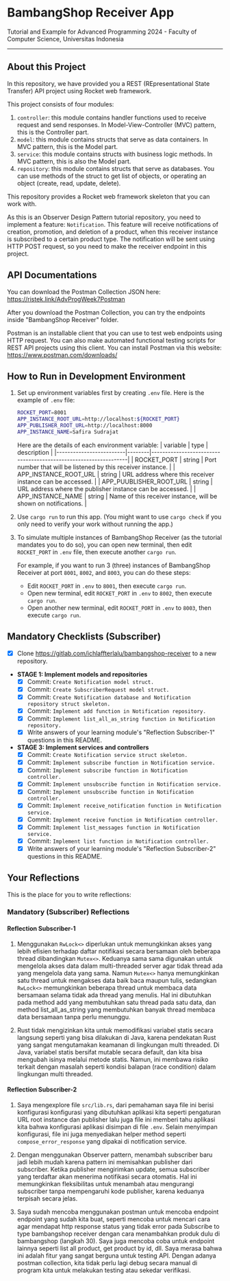 # BambangShop Receiver App
Tutorial and Example for Advanced Programming 2024 - Faculty of Computer Science, Universitas Indonesia

---

## About this Project
In this repository, we have provided you a REST (REpresentational State Transfer) API project using Rocket web framework.

This project consists of four modules:
1.  `controller`: this module contains handler functions used to receive request and send responses.
    In Model-View-Controller (MVC) pattern, this is the Controller part.
2.  `model`: this module contains structs that serve as data containers.
    In MVC pattern, this is the Model part.
3.  `service`: this module contains structs with business logic methods.
    In MVC pattern, this is also the Model part.
4.  `repository`: this module contains structs that serve as databases.
    You can use methods of the struct to get list of objects, or operating an object (create, read, update, delete).

This repository provides a Rocket web framework skeleton that you can work with.

As this is an Observer Design Pattern tutorial repository, you need to implement a feature: `Notification`.
This feature will receive notifications of creation, promotion, and deletion of a product, when this receiver instance is subscribed to a certain product type.
The notification will be sent using HTTP POST request, so you need to make the receiver endpoint in this project.

## API Documentations

You can download the Postman Collection JSON here: https://ristek.link/AdvProgWeek7Postman

After you download the Postman Collection, you can try the endpoints inside "BambangShop Receiver" folder.

Postman is an installable client that you can use to test web endpoints using HTTP request.
You can also make automated functional testing scripts for REST API projects using this client.
You can install Postman via this website: https://www.postman.com/downloads/

## How to Run in Development Environment
1.  Set up environment variables first by creating `.env` file.
    Here is the example of `.env` file:
    ```bash
    ROCKET_PORT=8001
    APP_INSTANCE_ROOT_URL=http://localhost:${ROCKET_PORT}
    APP_PUBLISHER_ROOT_URL=http://localhost:8000
    APP_INSTANCE_NAME=Safira Sudrajat
    ```
    Here are the details of each environment variable:
    | variable                | type   | description                                                     |
    |-------------------------|--------|-----------------------------------------------------------------|
    | ROCKET_PORT             | string | Port number that will be listened by this receiver instance.    |
    | APP_INSTANCE_ROOT_URL   | string | URL address where this receiver instance can be accessed.       |
    | APP_PUUBLISHER_ROOT_URL | string | URL address where the publisher instance can be accessed.       |
    | APP_INSTANCE_NAME       | string | Name of this receiver instance, will be shown on notifications. |
2.  Use `cargo run` to run this app.
    (You might want to use `cargo check` if you only need to verify your work without running the app.)
3.  To simulate multiple instances of BambangShop Receiver (as the tutorial mandates you to do so),
    you can open new terminal, then edit `ROCKET_PORT` in `.env` file, then execute another `cargo run`.

    For example, if you want to run 3 (three) instances of BambangShop Receiver at port `8001`, `8002`, and `8003`, you can do these steps:
    -   Edit `ROCKET_PORT` in `.env` to `8001`, then execute `cargo run`.
    -   Open new terminal, edit `ROCKET_PORT` in `.env` to `8002`, then execute `cargo run`.
    -   Open another new terminal, edit `ROCKET_PORT` in `.env` to `8003`, then execute `cargo run`.

## Mandatory Checklists (Subscriber)
-   [x] Clone https://gitlab.com/ichlaffterlalu/bambangshop-receiver to a new repository.
-   **STAGE 1: Implement models and repositories**
    -   [x] Commit: `Create Notification model struct.`
    -   [x] Commit: `Create SubscriberRequest model struct.`
    -   [x] Commit: `Create Notification database and Notification repository struct skeleton.`
    -   [x] Commit: `Implement add function in Notification repository.`
    -   [x] Commit: `Implement list_all_as_string function in Notification repository.`
    -   [x] Write answers of your learning module's "Reflection Subscriber-1" questions in this README.
-   **STAGE 3: Implement services and controllers**
    -   [x] Commit: `Create Notification service struct skeleton.`
    -   [x] Commit: `Implement subscribe function in Notification service.`
    -   [x] Commit: `Implement subscribe function in Notification controller.`
    -   [x] Commit: `Implement unsubscribe function in Notification service.`
    -   [x] Commit: `Implement unsubscribe function in Notification controller.`
    -   [x] Commit: `Implement receive_notification function in Notification service.`
    -   [x] Commit: `Implement receive function in Notification controller.`
    -   [x] Commit: `Implement list_messages function in Notification service.`
    -   [x] Commit: `Implement list function in Notification controller.`
    -   [x] Write answers of your learning module's "Reflection Subscriber-2" questions in this README.

## Your Reflections
This is the place for you to write reflections:

### Mandatory (Subscriber) Reflections

#### Reflection Subscriber-1
1. Menggunakan `RwLock<>` diperlukan untuk memungkinkan akses yang lebih efisien terhadap daftar notifikasi secara bersamaan oleh beberapa thread dibandingkan `Mutex<>`. Keduanya sama sama digunakan untuk mengelola akses data dalam multi-threaded server agar tidak thread ada yang mengelola data yang sama. Namun `Mutex<>` hanya memungkinkan satu thread untuk mengakses data baik baca maupun tulis, sedangkan `RwLock<>` memungkinkan beberapa thread untuk membaca data bersamaan selama tidak ada thread yang menulis. Hal ini dibutuhkan pada method add yang membutuhkan satu thread pada satu data, dan method list_all_as_string yang membutuhkan banyak thread membaca data bersamaan tanpa perlu menunggu.

2. Rust tidak mengizinkan kita untuk memodifikasi variabel statis secara langsung seperti yang bisa dilakukan di Java, karena pendekatan Rust yang sangat mengutamakan keamanan di lingkungan multi threaded. Di Java, variabel statis bersifat mutable secara default, dan kita bisa mengubah isinya melalui metode statis. Namun, ini membawa risiko terkait dengan masalah seperti kondisi balapan (race condition) dalam lingkungan multi threaded.

#### Reflection Subscriber-2
1. Saya mengexplore file `src/lib.rs`, dari pemahaman saya file ini berisi konfigurasi konfigurasi yang dibutuhkan aplikasi kita seperti pengaturan URL root instance dan publisher lalu juga file ini memberi tahu aplikasi kita bahwa konfigurasi aplikasi disimpan di file `.env`. Selain menyimpan konfigurasi, file ini juga menyediakan helper method seperti `compose_error_response` yang dipakai di notification service.

2. Dengan menggunakan Observer pattern, menambah subscriber baru jadi lebih mudah karena pattern ini memisahkan publisher dari subscriber. Ketika publisher mengirimkan update, semua subscriber yang terdaftar akan menerima notifikasi secara otomatis. Hal ini memungkinkan fleksibilitas untuk menambah atau mengurangi subscriber tanpa mempengaruhi kode publisher, karena keduanya terpisah secara jelas.

3. Saya sudah mencoba menggunakan postman untuk mencoba endpoint endpoint yang sudah kita buat, seperti mencoba untuk mencari cara agar mendapat http response status yang tidak error pada Subscribe to type bambangshop receiver dengan cara menambahkan produk dulu di bambangshop (langkah 30). Saya juga mencoba coba untuk endpoint lainnya seperti list all product, get product by id, dll. Saya merasa bahwa ini adalah fitur yang sangat berguna untuk testing API. Dengan adanya postman collection, kita tidak perlu lagi debug secara manual di program kita untuk melakukan testing atau sekedar verifikasi.
